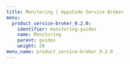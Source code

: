 ```yaml
---
title: Monitoring | AppsCode Service Broker
menu:
  product_service-broker_0.2.0:
    identifier: monitoring-guides
    name: Monitoring
    parent: guides
    weight: 20
menu_name: product_service-broker_0.2.0
---
```

